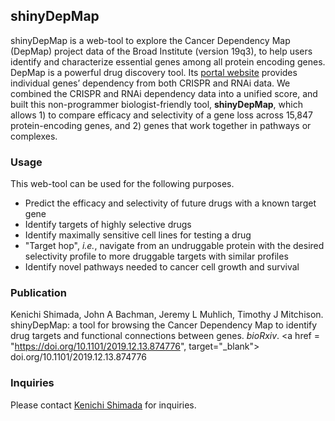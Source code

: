 ## shinyDepMap
shinyDepMap is a web-tool to explore the Cancer Dependency Map (DepMap) project data of the Broad Institute (version 19q3), to help users identify and characterize essential genes among all protein encoding genes. DepMap is a powerful drug discovery tool. Its <a href="https://depmap.org/portal" target="_blank"> portal website</a> provides individual genes’ dependency from both CRISPR and RNAi data. We combined the CRISPR and RNAi dependency data into a unified score, and built this non-programmer biologist-friendly tool, **shinyDepMap**, which allows 1) to compare efficacy and selectivity of a gene loss across 15,847 protein-encoding genes, and 2) genes that work together in pathways or complexes.

### Usage
This web-tool can be used for the following purposes.

+ Predict the efficacy and selectivity of future drugs with a known target gene
+ Identify targets of highly selective drugs
+ Identify maximally sensitive cell lines for testing a drug
+ "Target hop", *i.e.*, navigate from an undruggable protein with the desired selectivity profile to more druggable targets with similar profiles
+ Identify novel pathways needed to cancer cell growth and survival

### Publication

Kenichi Shimada, John A Bachman, Jeremy L Muhlich, Timothy J Mitchison. shinyDepMap: a tool for browsing the Cancer Dependency Map to identify drug targets and functional connections between genes. *bioRxiv*. <a href = "https://doi.org/10.1101/2019.12.13.874776", target="_blank"> doi.org/10.1101/2019.12.13.874776 </a>

### Inquiries
Please contact [Kenichi Shimada](mailto:kenichi_shimada[at]hms.harvard.edu) for inquiries.
